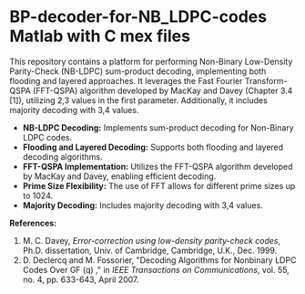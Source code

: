 # BP-decoder-for-NB_LDPC-codes Matlab with C mex files

This repository contains a platform for performing Non-Binary Low-Density Parity-Check (NB-LDPC) sum-product decoding, implementing both flooding and layered approaches. It leverages the Fast Fourier Transform-QSPA (FFT-QSPA) algorithm developed by MacKay and Davey (Chapter 3.4 [1]), utilizing 2,3 values in the first parameter. Additionally, it includes majority decoding with 3,4 values.



*   **NB-LDPC Decoding:** Implements sum-product decoding for Non-Binary LDPC codes.
*   **Flooding and Layered Decoding:** Supports both flooding and layered decoding algorithms.
*   **FFT-QSPA Implementation:** Utilizes the FFT-QSPA algorithm developed by MacKay and Davey, enabling efficient decoding.
*   **Prime Size Flexibility:** The use of FFT allows for different prime sizes up to 1024.
*   **Majority Decoding:** Includes majority decoding with 3,4 values.

**References:**

1.  M. C. Davey, *Error-correction using low-density parity-check codes*, Ph.D. dissertation, Univ. of Cambridge, Cambridge, U.K., Dec. 1999.
2.  D. Declercq and M. Fossorier, "Decoding Algorithms for Nonbinary LDPC Codes Over GF (q) ," in *IEEE Transactions on Communications*, vol. 55, no. 4, pp. 633-643, April 2007.

